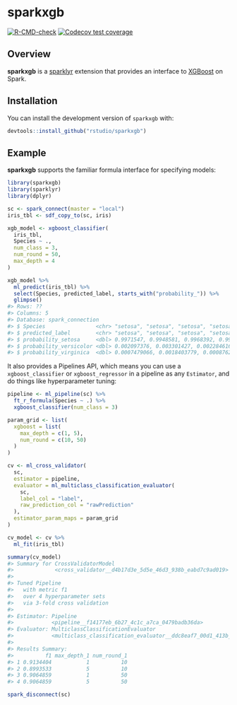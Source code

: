 
<!-- README.md is generated from README.Rmd. Please edit that file -->

# sparkxgb

<!-- badges: start -->

[![R-CMD-check](https://github.com/rstudio/sparkxgb/actions/workflows/R-CMD-check.yaml/badge.svg)](https://github.com/rstudio/sparkxgb/actions/workflows/R-CMD-check.yaml)
[![Codecov test
coverage](https://codecov.io/gh/rstudio/sparkxgb/branch/main/graph/badge.svg)](https://app.codecov.io/gh/rstudio/sparkxgb?branch=main)
<!-- badges: end -->

## Overview

**sparkxgb** is a [sparklyr](https://spark.posit.co/) extension that
provides an interface to [XGBoost](https://github.com/dmlc/xgboost) on
Spark.

## Installation

You can install the development version of `sparkxgb` with:

``` r
devtools::install_github("rstudio/sparkxgb")
```

## Example

**sparkxgb** supports the familiar formula interface for specifying
models:

``` r
library(sparkxgb)
library(sparklyr)
library(dplyr)

sc <- spark_connect(master = "local")
iris_tbl <- sdf_copy_to(sc, iris)

xgb_model <- xgboost_classifier(
  iris_tbl,
  Species ~ .,
  num_class = 3,
  num_round = 50,
  max_depth = 4
)

xgb_model %>%
  ml_predict(iris_tbl) %>%
  select(Species, predicted_label, starts_with("probability_")) %>%
  glimpse()
#> Rows: ??
#> Columns: 5
#> Database: spark_connection
#> $ Species                <chr> "setosa", "setosa", "setosa", "setosa", "setosa…
#> $ predicted_label        <chr> "setosa", "setosa", "setosa", "setosa", "setosa…
#> $ probability_setosa     <dbl> 0.9971547, 0.9948581, 0.9968392, 0.9968392, 0.9…
#> $ probability_versicolor <dbl> 0.002097376, 0.003301427, 0.002284616, 0.002284…
#> $ probability_virginica  <dbl> 0.0007479066, 0.0018403779, 0.0008762418, 0.000…
```

It also provides a Pipelines API, which means you can use a
`xgboost_classifier` or `xgboost_regressor` in a pipeline as any
`Estimator`, and do things like hyperparameter tuning:

``` r
pipeline <- ml_pipeline(sc) %>%
  ft_r_formula(Species ~ .) %>%
  xgboost_classifier(num_class = 3)

param_grid <- list(
  xgboost = list(
    max_depth = c(1, 5),
    num_round = c(10, 50)
  )
)

cv <- ml_cross_validator(
  sc,
  estimator = pipeline,
  evaluator = ml_multiclass_classification_evaluator(
    sc,
    label_col = "label",
    raw_prediction_col = "rawPrediction"
  ),
  estimator_param_maps = param_grid
)

cv_model <- cv %>%
  ml_fit(iris_tbl)

summary(cv_model)
#> Summary for CrossValidatorModel 
#>             <cross_validator__d4b17d3e_5d5e_46d3_938b_eabd7c9ad019> 
#> 
#> Tuned Pipeline
#>   with metric f1
#>   over 4 hyperparameter sets 
#>   via 3-fold cross validation
#> 
#> Estimator: Pipeline
#>            <pipeline__f14177eb_6b27_4c1c_a7ca_0479badb36da> 
#> Evaluator: MulticlassClassificationEvaluator
#>            <multiclass_classification_evaluator__ddc8eaf7_00d1_413b_a7f5_1adcccb758dd> 
#> 
#> Results Summary: 
#>          f1 max_depth_1 num_round_1
#> 1 0.9134404           1          10
#> 2 0.8993533           5          10
#> 3 0.9064859           1          50
#> 4 0.9064859           5          50

spark_disconnect(sc)
```
